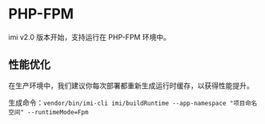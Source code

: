 # PHP-FPM

imi v2.0 版本开始，支持运行在 PHP-FPM 环境中。

## 性能优化

在生产环境中，我们建议你每次部署都重新生成运行时缓存，以获得性能提升。

生成命令：`vendor/bin/imi-cli imi/buildRuntime --app-namespace "项目命名空间" --runtimeMode=Fpm`
